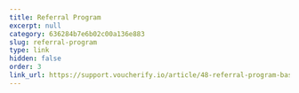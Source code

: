 ```yaml
---
title: Referral Program
excerpt: null
category: 636284b7e6b02c00a136e883
slug: referral-program
type: link
hidden: false
order: 3
link_url: https://support.voucherify.io/article/48-referral-program-basics
---
```

